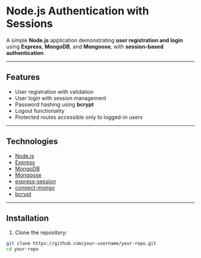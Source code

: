 # Node.js Authentication with Sessions

A simple **Node.js** application demonstrating **user registration and login** using **Express**, **MongoDB**, and **Mongoose**, with **session-based authentication**.

---

## Features

- User registration with validation
- User login with session management
- Password hashing using **bcrypt**
- Logout functionality
- Protected routes accessible only to logged-in users

---

## Technologies

- [Node.js](https://nodejs.org/)
- [Express](https://expressjs.com/)
- [MongoDB](https://www.mongodb.com/)
- [Mongoose](https://mongoosejs.com/)
- [express-session](https://www.npmjs.com/package/express-session)
- [connect-mongo](https://www.npmjs.com/package/connect-mongo)
- [bcrypt](https://www.npmjs.com/package/bcrypt)

---

## Installation

1. Clone the repository:
```bash
git clone https://github.com/your-username/your-repo.git
cd your-repo
